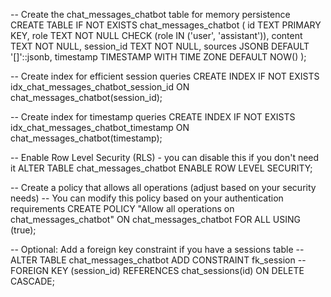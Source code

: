 -- Create the chat_messages_chatbot table for memory persistence
CREATE TABLE IF NOT EXISTS chat_messages_chatbot (
    id TEXT PRIMARY KEY,
    role TEXT NOT NULL CHECK (role IN ('user', 'assistant')),
    content TEXT NOT NULL,
    session_id TEXT NOT NULL,
    sources JSONB DEFAULT '[]'::jsonb,
    timestamp TIMESTAMP WITH TIME ZONE DEFAULT NOW()
);

-- Create index for efficient session queries
CREATE INDEX IF NOT EXISTS idx_chat_messages_chatbot_session_id ON chat_messages_chatbot(session_id);

-- Create index for timestamp queries
CREATE INDEX IF NOT EXISTS idx_chat_messages_chatbot_timestamp ON chat_messages_chatbot(timestamp);

-- Enable Row Level Security (RLS) - you can disable this if you don't need it
ALTER TABLE chat_messages_chatbot ENABLE ROW LEVEL SECURITY;

-- Create a policy that allows all operations (adjust based on your security needs)
-- You can modify this policy based on your authentication requirements
CREATE POLICY "Allow all operations on chat_messages_chatbot" ON chat_messages_chatbot
    FOR ALL USING (true);

-- Optional: Add a foreign key constraint if you have a sessions table
-- ALTER TABLE chat_messages_chatbot ADD CONSTRAINT fk_session
--     FOREIGN KEY (session_id) REFERENCES chat_sessions(id) ON DELETE CASCADE;
